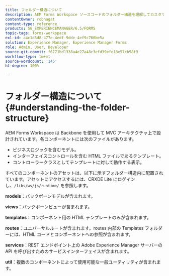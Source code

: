 ```yaml
---
title: フォルダー構造について
description: AEM Forms Workspace ソースコードのフォルダー構造を理解してカスタマイズする方法。
contentOwner: robhagat
content-type: reference
products: SG_EXPERIENCEMANAGER/6.5/FORMS
topic-tags: forms-workspace
exl-id: a4c1d3d8-477e-4edf-9dde-4ef9c766be5a
solution: Experience Manager, Experience Manager Forms
role: Admin, User, Developer
source-git-commit: f6771bd1338a4e27a48c3efd39efe18e57cb98f9
workflow-type: tm+mt
source-wordcount: '145'
ht-degree: 100%

---
```


# フォルダー構造について {#understanding-the-folder-structure}

AEM Forms Workspace は Backbone を使用して MVC アーキテクチャ上で設計されています。各コンポーネントには次のファイルがあります。

* ビジネスロジックを含むモデル。
* インターフェイスコントロールを含む HTML ファイルであるテンプレート。
* コントローラークラスとしてテンプレートに対して動作する表示。

すべてのコンポーネントのアセットは、以下に示すフォルダー構造内に配置されています。アセットにアクセスするには、CRXDE Lite にログインし、`/libs/ws/js/runtime/` を参照します。

**models**：バックボーンモデルが含まれます。

**views**：バックボーンビューが含まれます。

**templates**：コンポーネント用の HTML テンプレートのみが含まれます。

**routes**：ユニバーサルルートが含まれます。routes 内部の Templates フォルダーには、HTML コードとコンポーネントへの参照が含まれます。

**services**：REST エンドポイント上の Adobe Experience Manager サーバーの API を呼び出すためのサービスインターフェイスが含まれます。

**util**：複数のコンポーネントによって使用可能な一般ユーティリティが含まれます。
